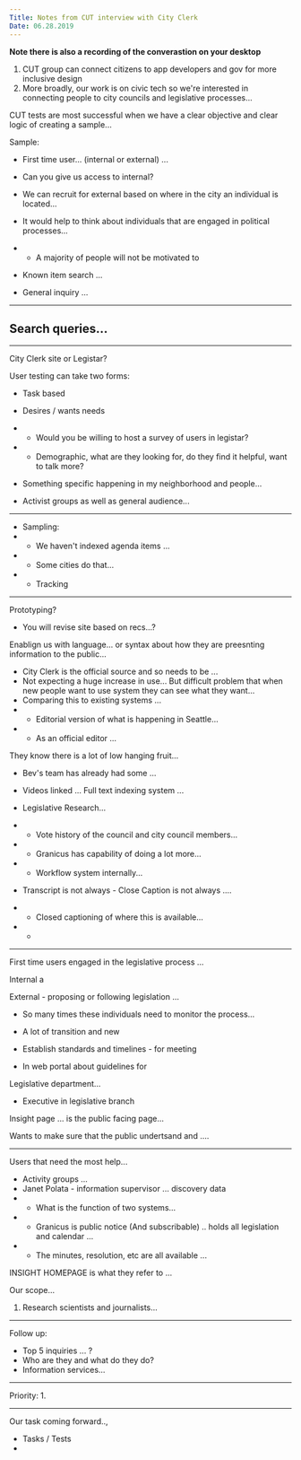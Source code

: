 ```yaml
---
Title: Notes from CUT interview with City Clerk
Date: 06.28.2019
---
```


**Note there is also a recording of the converastion on your desktop**

1. CUT group can connect citizens to app developers and gov for more inclusive design
2. More broadly, our work is on civic tech so we're interested in connecting people to city councils and legislative processes...

CUT tests are most successful when we have a clear objective and clear logic of creating a sample...

Sample:
- First time user... (internal or external) ...
- Can you give us access to internal?
- We can recruit for external based on where in the city an individual is located...

- It would help to think about individuals that are engaged in political processes...
- - A majority of people will not be motivated to

- Known item search ...
- General inquiry ...

---
Search queries...
-

---


City Clerk site or Legistar?

User testing can take two forms:
- Task based
- Desires / wants needs
- - Would you be willing to host a survey of users in legistar?
- - Demographic, what are they looking for, do they find it helpful, want to talk more?

- Something specific happening in my neighborhood and people...

- Activist groups as well as general audience...

---
- Sampling:
- - We haven't indexed agenda items ...
- - Some cities do that...
- - Tracking

---

Prototyping?
- You will revise site based on recs...?


Enablign us with language... or syntax about how they are preesnting information to the public...
- City Clerk is the official source and so needs to be ...
- Not expecting a huge increase in use... But difficult problem that when new people want to use system they can see what they want...
- Comparing this to existing systems ...
- - Editorial version of what is happening in Seattle...
- - As an official editor ...

They know there is a lot of low hanging fruit...
- Bev's team has already had some ...
- Videos linked ... Full text indexing system ...

- Legislative Research...
- - Vote history of the council and city council members...
- - Granicus has capability of doing a lot more...
- - Workflow system internally...

- Transcript is not always - Close Caption is not always ....
- - Closed captioning of where this is available...
- -


-----

First time users engaged in the legislative process ...

Internal a

External - proposing or following legislation ...
- So many times these individuals need to monitor the process...
- A lot of transition and new

- Establish standards and timelines - for meeting
- In web portal about guidelines for

Legislative department...
- Executive in legislative branch

Insight page ... is the public facing page...

Wants to make sure that the public undertsand and  ....

----

Users that need the most help...
- Activity groups ...
- Janet Polata - information supervisor ... discovery data
- - What is the function of two systems...
- - Granicus is public notice (And subscribable) .. holds all legislation and calendar ...
- - The minutes, resolution, etc are all available ...

INSIGHT HOMEPAGE is what they refer to ...


Our scope...
1. Research scientists and journalists...

---

Follow up:
- Top 5 inquiries ... ?
- Who are they and what do they do?
- Information services...


---

Priority:
1.


---

Our task coming forward..,
- Tasks / Tests
-
